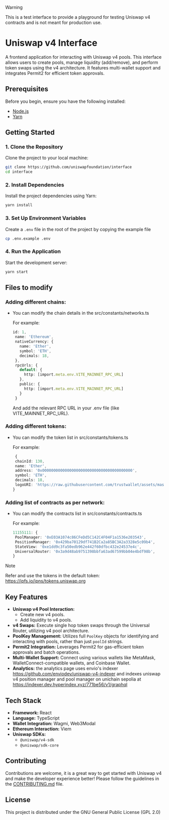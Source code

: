 > [!WARNING]
This is a test interface to provide a playground for testing Uniswap v4 contracts and is not meant for production use.

# Uniswap v4 Interface

A frontend application for interacting with Uniswap v4 pools. This interface allows users to create pools, manage liquidity (add/remove), and perform token swaps using the v4 architecture. It features multi-wallet support and integrates Permit2 for efficient token approvals.

## Prerequisites

Before you begin, ensure you have the following installed:
*   [Node.js](https://nodejs.org/)
*   [Yarn](https://yarnpkg.com/)

## Getting Started

### 1. Clone the Repository

Clone the project to your local machine:
```bash
git clone https://github.com/uniswapfoundation/interface
cd interface
```

### 2. Install Dependencies

Install the project dependencies using Yarn:
```bash
yarn install
```

### 3. Set Up Environment Variables

Create a `.env` file in the root of the project by copying the example file 

```bash
cp .env.example .env
```

### 4. Run the Application

Start the development server:
```bash
yarn start
```

## Files to modify

### Adding different chains:
 - You can modify the chain details in the src/constants/networks.ts

   For example:
   ```TypeScript
   id: 1,
    name: 'Ethereum',
    nativeCurrency: {
      name: 'Ether',
      symbol: 'ETH',
      decimals: 18,
    },
    rpcUrls: {
      default: {
        http: [import.meta.env.VITE_MAINNET_RPC_URL]
      },
      public: {
        http: [import.meta.env.VITE_MAINNET_RPC_URL]
      }
    }
   ```
   And add the relevant RPC URL in your .env file (like VITE_MAINNET_RPC_URL).

### Adding different tokens:
 - You can modify the token list in src/constants/tokens.ts

   For example:
   ```TypeScript
    {
    chainId: 130,
    name: 'Ether',
    address: '0x0000000000000000000000000000000000000000',
    symbol: 'ETH',
    decimals: 18,
    logoURI: 'https://raw.githubusercontent.com/trustwallet/assets/master/blockchains/ethereum/assets/0xC02aaA39b223FE8D0A0e5C4F27eAD9083C756Cc2/logo.png'
   }
   ```

### Adding list of contracts as per network:
 - You can modify the contracts list in src/constants/contracts.ts

   For example:
   ```TypeScript
   11155111: {
    PoolManager: '0xE03A1074c86CFeDd5C142C4F04F1a1536e203543',
    PositionManager: '0x429ba70129df741B2Ca2a85BC3A2a3328e5c09b4',
    StateView: '0xe1dd9c3fa50edb962e442f60dfbc432e24537e4c',
    UniversalRouter: '0x3a9d48ab9751398bbfa63ad67599bb04e4bdf98b',
   }
   ```
  > [!NOTE]
  Refer and use the tokens in the default token: https://ipfs.io/ipns/tokens.uniswap.org

## Key Features

*   **Uniswap v4 Pool Interaction:**
    *   Create new v4 pools.
    *   Add liquidity to v4 pools.
*   **v4 Swaps:** Execute single hop token swaps through the Universal Router, utilizing v4 pool architecture.
*   **PoolKey Management:** Utilizes full `PoolKey` objects for identifying and interacting with pools, rather than just `poolId` strings.
*   **Permit2 Integration:** Leverages Permit2 for gas-efficient token approvals and batch operations.
*   **Multi-Wallet Support:** Connect using various wallets like MetaMask, WalletConnect-compatible wallets, and Coinbase Wallet.
*   **Analytics:** the analytics page uses envio's indexer https://github.com/enviodev/uniswap-v4-indexer and indexes uniswap v4 position manager and pool manager on unichain sepolia at https://indexer.dev.hyperindex.xyz/771be56/v1/graphql
 

## Tech Stack

*   **Framework:** React
*   **Language:** TypeScript
*   **Wallet Integration:** Wagmi, Web3Modal
*   **Ethereum Interaction:** Viem
*   **Uniswap SDKs:**
    *   `@uniswap/v4-sdk`
    *   `@uniswap/sdk-core`

## Contributing

Contributions are welcome, it is a great way to get started with Uniswap v4 and make the developer experience better! Please follow the guidelines in the [CONTRIBUTING.md](CONTRIBUTING.md) file.

## License

This project is distributed under the GNU General Public License (GPL 2.0)

